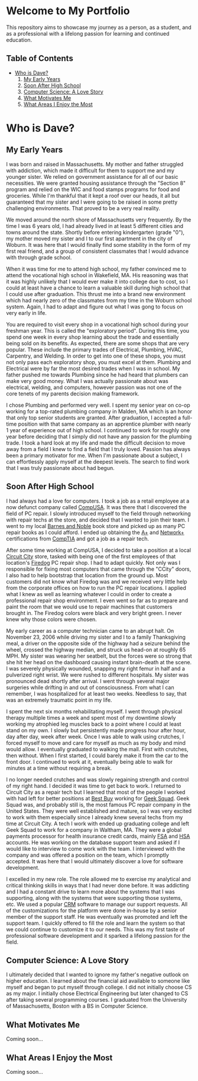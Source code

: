 # Welcome to My Portfolio

This repository aims to showcase my journey as a person, as a student, and as a professional with a lifelong passion for learning and continued education.

## Table of Contents

- [Who is Dave?](#who-is-dave)
  1. [My Early Years](#my-early-years)
  2. [Soon After High School](#soon-after-high-school)
  3. [Computer Science: A Love Story](#computer-science-a-love-story)
  4. [What Motivates Me](#what-motivates-me)
  5. [What Areas I Enjoy the Most](#what-areas-i-enjoy-the-most)

# Who is Dave?

## My Early Years

I was born and raised in Massachusetts. My mother and father struggled with addiction, which made it difficult for them to support me and my younger sister. We relied on government assistance for all of our basic necessities. We were granted housing assistance through the "Section 8" program and relied on the WIC and food stamps programs for food and groceries. While I'm thankful that it kept a roof over our heads, it all but guaranteed that my sister and I were going to be raised in some pretty challenging environments. That proved to be a very real reality. 

We moved around the north shore of Massachusetts very frequently. By the time I was 6 years old, I had already lived in at least
5 different cities and towns around the state. Shortly before entering kindergarten (grade "0"), my mother moved my sister and I to our first apartment in the city of Woburn. It was here that I would finally find some stability in the form of my first real friend, and a group of consistent classmates that I would advance with through grade school. 

When it was time for me to attend high school, my father convinced me to attend the vocational high school in Wakefield, MA. His reasoning was that it was highly unlikely that I would ever make it into college due to cost, so I could at least have a chance to learn a valuable skill during high school that I could use after graduation. This thrust me into a brand new environment which had nearly zero of the classmates from my time in the Woburn school system. Again, I had to adapt and figure out what I was gong to focus on very early in life. 

You are required to visit every shop in a vocational high school during your freshman year. This is called the "exploratory period". During this time, you spend one week in every shop learning about the trade and essentially being sold on its benefits. As expected, there are some shops that are very popular. These include the primary trades of Electrical, Plumbing, HVAC, Carpentry, and Welding. In order to get into one of these shops, you must not only pass each exploratory shop, you must excel at them. Plumbing and Electrical were by far the most desired trades when I was in school. My father pushed me towards Plumbing since he had heard that plumbers can make very good money. What I was actually passionate about was electrical, welding, and computers, however passion was not one of the core tenets of my parents decision making framework. 

I chose Plumbing and performed very well. I spent my senior year on co-op working for a top-rated plumbing company in Malden, MA which is an honor that only top senior students are granted. After graduation, I accepted a full-time position with that same company as an apprentice plumber with nearly 1 year of experience out of high school. I continued to work for roughly one year before deciding that I simply did not have any passion for the plumbing trade. I took a hard look at my life and made the difficult decision to move away from a field I knew to find a field that I truly loved. Passion has always been a primary motivator for me. When I'm passionate about a subject, I can effortlessly apply myself at the deepest levels. The search to find work that I was truly passionate about had begun.

## Soon After High School 
I had always had a love for computers. I took a job as a retail employee at a now defunct company called [CompUSA](https://en.wikipedia.org/wiki/CompUSA). It was there that I discovered the field of PC repair. I slowly introduced myself to the field through networking with repair techs at the store, and decided that I wanted to join their team. I went to my local [Barnes and Noble](https://en.wikipedia.org/wiki/Barnes_%26_Noble) book store and picked up as many PC repair books as I could afford. I ended up obtaining the [A+](https://en.wikipedia.org/wiki/CompTIA#Professional_level_certifications) and [Network+](https://en.wikipedia.org/wiki/CompTIA#Professional_level_certifications) certifications from [CompTIA](https://en.wikipedia.org/wiki/CompTIA) and got a job as a repair tech.

After some time working at CompUSA, I decided to take a position at a local [Circuit City](https://en.wikipedia.org/wiki/Circuit_City) store, tasked with being one of the first employees of that location's [Firedog](https://en.wikipedia.org/wiki/Circuit_City#Firedog) PC repair shop. I had to adapt quickly. Not only was I responsible for fixing most computers that came through the "CCity" doors, I also had to help bootstrap that location from the ground up. Most customers did not know what Firedog was and we received very little help from the corporate offices on how to run the PC repair locations. I applied what I knew as well as learning whatever I could in order to create a professional repair shop environment. I even went so far as to prepare and paint the room that we would use to repair machines that customers brought in. The Firedog colors were black and very bright green. I never knew why those colors were chosen. 

My early career as a computer technician came to an abrupt halt. On November 23, 2006 while driving my sister and I to a family Thanksgiving meal, a driver on the opposite side of the highway had a seizure behind the wheel, crossed the highway median, and struck us head-on at roughly 65 MPH. My sister was wearing her seatbelt, but the forces were so strong that she hit her head on the dashboard causing instant brain-death at the scene. I was severely physically wounded, snapping my right femur in half and a pulverized right wrist. We were rushed to different hospitals. My sister was pronounced dead shortly after arrival. I went through several major surgeries while drifting in and out of consciousness. From what I can remember, I was hospitalized for at least two weeks. Needless to say, that was an extremely traumatic point in my life.

I spent the next six months rehabilitating myself. I went through physical therapy multiple times a week and spent most of my downtime slowly working my atrophied leg muscles back to a point where I could at least stand on my own. I slowly but persistently made progress hour after hour, day after day, week after week. Once I was able to walk using crutches, I forced myself to move and care for myself as much as my body and mind would allow. I eventually graduated to walking the mall. First with crutches, then without. When I first started, I could barely make it from the car to the front door. I continued to work at it, eventually being able to walk for minutes at a time without requiring a break. 

I no longer needed crutches and was slowly regaining strength and control of my right hand. I decided it was time to get back to work. I returned to Circuit City as a repair tech but I learned that most of the people I worked with had left for better positions at [Best Buy](https://en.wikipedia.org/wiki/Best_Buy) working for [Geek Squad](https://en.wikipedia.org/wiki/Geek_Squad). Geek Squad was, and probably still is, the most famous PC repair company in the United States. They were well established and mature, so I was very excited to work with them especially since I already knew several techs from my time at Circuit City. A tech I work with ended up graduating college and left Geek Squad to work for a company in Waltham, MA. They were a global payments processor for health insurance credit cards, mainly [FSA](https://en.wikipedia.org/wiki/Flexible_spending_account) and [HSA](https://en.wikipedia.org/wiki/Health_savings_account) accounts. He was working on the database support team and asked if I would like to interview to come work with the team. I interviewed with the company and was offered a position on the team, which I promptly accepted. It was here that I would ultimately discover a love for software development. 

I excelled in my new role. The role allowed me to exercise my analytical and critical thinking skills in ways that I had never done before. It was addicting and I had a constant drive to learn more about the systems that I was supporting, along with the systems that were supporting those systems, etc. We used a popular [CRM](https://en.wikipedia.org/wiki/Customer_relationship_management) software to manage our support requests. All of the customizations for the platform were done in-house by a senior member of the support staff. He was eventually was promoted and left the support team. I quickly offered to fill the role and learn the system so that we could continue to customize it to our needs. This was my first taste of professional software development and it sparked a lifelong passion for the field. 

## Computer Science: A Love Story

I ultimately decided that I wanted to ignore my father's negative outlook on higher education. I learned about the financial aid available to someone like myself and began to put myself through college. I did not initially choose CS as my major. I initially chose Electrical Engineering but later changed to CS after taking several programming courses. I graduated from the University of Massachusetts, Boston with a BS in Computer Science. 


## What Motivates Me

Coming soon...

## What Areas I Enjoy the Most

Coming soon...
